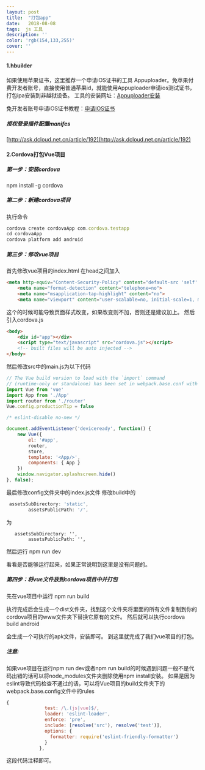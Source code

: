 ```yaml
---
layout: post
title:  "打包app"
date:   2018-08-08
tags:  js 工具
description: ''
color: 'rgb(154,133,255)'
cover: ''
---
```


#### 1.hbuilder
如果使用苹果证书，这里推荐一个申请iOS证书的工具 Appuploader。免苹果付费开发者账号，直接使用普通苹果id，就能使用Appuploader申请ios测试证书，打包ipa安装到非越狱设备。
工具的安装网址：[Appuploader安装](http://www.applicationloader.net/blog/zh/72.html)

免开发者账号申请iOS证书教程：[申请IOS证书](http://www.applicationloader.net/blog/zh/1073.html)
##### 授权登录插件配置manifes
[http://ask.dcloud.net.cn/article/192](http://ask.dcloud.net.cn/article/192)

#### 2.Cordova打包Vue项目
##### 第一步：安装cordova
npm install -g cordova
##### 第二步：新建cordova项目

执行命令 

```js
cordova create cordovaApp com.cordova.testapp
cd cordovaApp
cordova platform add android
```
##### 第三步：修改vue项目
首先修改vue项目的index.html  在head之间加入
```html
<meta http-equiv="Content-Security-Policy" content="default-src 'self' data: gap: https://ssl.gstatic.com 'unsafe-eval'; style-src 'self' 'unsafe-inline'; media-src *; img-src 'self' data: content:;">
    <meta name="format-detection" content="telephone=no">
    <meta name="msapplication-tap-highlight" content="no">
    <meta name="viewport" content="user-scalable=no, initial-scale=1, maximum-scale=1, minimum-scale=1, width=device-width">

```
这个的时候可能导致页面样式改变，如果改变则不加，否则还是建议加上。
然后引入cordova.js

```HTML
<body>
    <div id="app"></div>
    <script type="text/javascript" src="cordova.js"></script>
    <!-- built files will be auto injected -->
</body>

```
然后修改src中的main.js为以下代码

```js
// The Vue build version to load with the `import` command
// (runtime-only or standalone) has been set in webpack.base.conf with an alias.
import Vue from 'vue'
import App from './App'
import router from './router'
Vue.config.productionTip = false

/* eslint-disable no-new */

document.addEventListener('deviceready', function() {
    new Vue({
        el: '#app',
        router,
        store,
        template: '<App/>',
        components: { App }
    })
    window.navigator.splashscreen.hide()
}, false);

```
最后修改config文件夹中的index.js文件
修改build中的

```js
 assetsSubDirectory: 'static',
        assetsPublicPath: '/',
```
为
```
   assetsSubDirectory: '',
        assetsPublicPath: '',
```
然后运行  npm run dev

看看是否能够运行起来，如果正常说明到这里是没有问题的。
##### 第四步：将vue文件放到cordova项目中并打包
先在vue项目中运行  npm run build

执行完成后会生成一个dist文件夹，找到这个文件夹将里面的所有文件复制到你的cordova项目的www文件夹下替换它原有的文件。
然后就可以执行cordova build android

会生成一个可执行的apk文件，安装即可。
到这里就完成了我们vue项目的打包。
##### 注意:
如果vue项目在运行npm run dev或者npm run build的时候遇到问题一般不是代码出错的话可以将node_modules文件夹删除使用npm install安装。
如果是因为eslint导致代码检查不通过的话，可以将Vue项目的build文件夹下的webpack.base.config文件中的rules
```js
{
              test: /\.(js|vue)$/,
              loader: 'eslint-loader',
              enforce: 'pre',
              include: [resolve('src'), resolve('test')],
              options: {
                formatter: require('eslint-friendly-formatter')
              }
            },

```
这段代码注释即可。